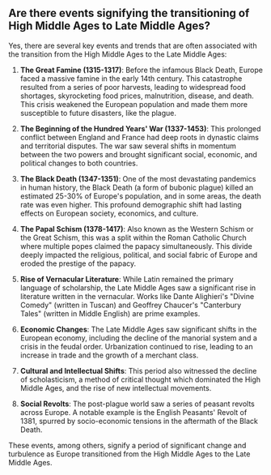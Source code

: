 ## Are there events signifying the transitioning of High Middle Ages to Late Middle Ages? 

Yes, there are several key events and trends that are often associated with the transition from the High Middle Ages to the Late Middle Ages:

1. **The Great Famine (1315-1317)**: Before the infamous Black Death, Europe faced a massive famine in the early 14th century. This catastrophe resulted from a series of poor harvests, leading to widespread food shortages, skyrocketing food prices, malnutrition, disease, and death. This crisis weakened the European population and made them more susceptible to future disasters, like the plague.

2. **The Beginning of the Hundred Years' War (1337-1453)**: This prolonged conflict between England and France had deep roots in dynastic claims and territorial disputes. The war saw several shifts in momentum between the two powers and brought significant social, economic, and political changes to both countries.

3. **The Black Death (1347-1351)**: One of the most devastating pandemics in human history, the Black Death (a form of bubonic plague) killed an estimated 25-30% of Europe's population, and in some areas, the death rate was even higher. This profound demographic shift had lasting effects on European society, economics, and culture. 

4. **The Papal Schism (1378-1417)**: Also known as the Western Schism or the Great Schism, this was a split within the Roman Catholic Church where multiple popes claimed the papacy simultaneously. This divide deeply impacted the religious, political, and social fabric of Europe and eroded the prestige of the papacy.

5. **Rise of Vernacular Literature**: While Latin remained the primary language of scholarship, the Late Middle Ages saw a significant rise in literature written in the vernacular. Works like Dante Alighieri's "Divine Comedy" (written in Tuscan) and Geoffrey Chaucer's "Canterbury Tales" (written in Middle English) are prime examples.

6. **Economic Changes**: The Late Middle Ages saw significant shifts in the European economy, including the decline of the manorial system and a crisis in the feudal order. Urbanization continued to rise, leading to an increase in trade and the growth of a merchant class.

7. **Cultural and Intellectual Shifts**: This period also witnessed the decline of scholasticism, a method of critical thought which dominated the High Middle Ages, and the rise of new intellectual movements. 

8. **Social Revolts**: The post-plague world saw a series of peasant revolts across Europe. A notable example is the English Peasants' Revolt of 1381, spurred by socio-economic tensions in the aftermath of the Black Death.

These events, among others, signify a period of significant change and turbulence as Europe transitioned from the High Middle Ages to the Late Middle Ages.

